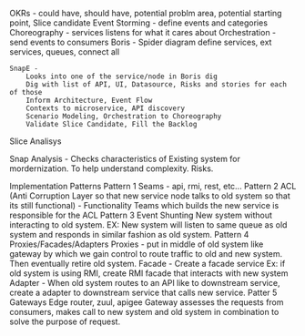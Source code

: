OKRs - could have, should have, potential problm area, potential starting point, Slice candidate
Event Storming - define events and categories
	Choreography - services listens for what it cares about
	Orchestration - send events to consumers
Boris - Spider diagram
	define services, ext services, queues, connect all


	SnapE - 
		Looks into one of the service/node in Boris dig
		Dig with list of API, UI, Datasource, Risks and stories for each of those
		Inform Architecture, Event Flow
		Contexts to microservice, API discovery
		Scenario Modeling, Orchestration to Choreography
		Validate Slice Candidate, Fill the Backlog


Slice Analisys

Snap Analysis - Checks characteristics of Existing system for mordernization. To help understand complexity. Risks.

Implementation Patterns
Pattern 1 Seams - api, rmi, rest, etc...
Pattern 2 ACL (Anti Corruption Layer so that new service node talks to old system so that 
	  its still functional) - Functionality
	  Teams which builds the new service is responsible for the ACL
Pattern 3 Event Shunting 
	New system without interacting to old system.
	EX: New system will listen to same queue as old system and responds in similar fashion as old system.
Pattern 4 Proxies/Facades/Adapters
	Proxies - put in middle of old system like gateway by which we gain control to route traffic to old and new system. Then eventually retire old system.
	Facade - Create a facade service 
	Ex: if old system is using RMI, create RMI facade that interacts with new system
	Adapter - When old system routes to an API like to downstream service, create a adapter to downstream service that calls new service.
Patter 5 Gateways
	Edge router, zuul, apigee
	Gateway assesses the requests from consumers, makes call to new system and old system in combination to solve the purpose of request.

	
	

